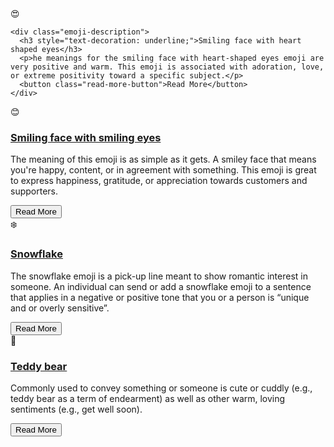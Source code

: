 <!DOCTYPE html>
<html lang="en">
<head>
  <meta charset="UTF-8">
  <meta name="viewport" content="width=device-width, initial-scale=1.0">
  <title>Emoji Layout</title>
  <link rel="stylesheet" href="styles.css">
</head>
<body>

<div class="emoji-container">
  <div class="emoji-item">
    <div class="emoji-wrapper">
      <span class="emoji-image">😍</span>
    </div>
    
    <div class="emoji-description">
      <h3 style="text-decoration: underline;">Smiling face with heart shaped eyes</h3>
      <p>he meanings for the smiling face with heart-shaped eyes emoji are very positive and warm. This emoji is associated with adoration, love, or extreme positivity toward a specific subject.</p>
      <button class="read-more-button">Read More</button>
    </div>
  </div>
  
  <div class="emoji-item">
    <div class="emoji-wrapper">
      <span class="emoji-image">😊</span>
    </div>
    <div class="emoji-description">
      <h3 style="text-decoration: underline;">Smiling face with smiling eyes</h3>
      <p>The meaning of this emoji is as simple as it gets. A smiley face that means you're happy, content, or in agreement with something. This emoji is great to express happiness, gratitude, or appreciation towards customers and supporters.</p>
      <button class="read-more-button">Read More</button>
    </div>
  </div>
  
  <div class="emoji-item">
    <div class="emoji-wrapper">
      <span class="emoji-image">❄️</span>
    </div>
    <div class="emoji-description">
      <h3 style="text-decoration: underline;">Snowflake</h3>
      <p>The snowflake emoji is a pick-up line meant to show romantic interest in someone. An individual can send or add a snowflake emoji to a sentence that applies in a negative or positive tone that you or a person is “unique and or overly sensitive”.</p>
      <button class="read-more-button">Read More</button>
    </div>
  </div>
 
  <div class="emoji-item">
    <div class="emoji-wrapper">
      <span class="emoji-image">🧸</span>
    </div>
    <div class="emoji-description">
      <h3 style="text-decoration: underline;">Teddy bear</h3>
      <p>Commonly used to convey something or someone is cute or cuddly (e.g., teddy bear as a term of endearment) as well as other warm, loving sentiments (e.g., get well soon).</p>
      <button class="read-more-button">Read More</button>
    </div>
  </div>
</div>

</body>
</html>
